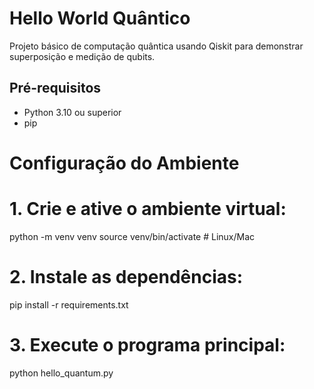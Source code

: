# Hello World Quântico

Projeto básico de computação quântica usando Qiskit para demonstrar superposição e medição de qubits.

## Pré-requisitos
- Python 3.10 ou superior
- pip

# Configuração do Ambiente

# 1. Crie e ative o ambiente virtual:
python -m venv venv
source venv/bin/activate  # Linux/Mac


# 2. Instale as dependências:
pip install -r requirements.txt

# 3. Execute o programa principal:
python hello_quantum.py